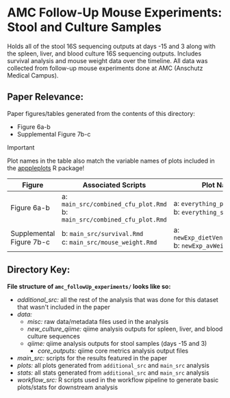 # AMC Follow-Up Mouse Experiments: Stool and Culture Samples

Holds all of the stool 16S sequencing outputs at days -15 and 3 along with the spleen, liver, and blood culture 16S sequencing outputs. Includes survival analysis and mouse weight data over the timeline. All data was collected from follow-up mouse experiments done at AMC (Anschutz Medical Campus). 

## Paper Relevance:

Paper figures/tables generated from the contents of this directory:

-   Figure 6a-b
-   Supplemental Figure 7b-c

> [!IMPORTANT] 
> Plot names in the table also match the variable names of plots included in the [apppleplots](https://github.com/madiapgar/apppleplots) R package!

| Figure                   | Associated Scripts                                                            | Plot Names                                                       |
|--------------------|----------------------------------|------------------|
| Figure 6a-b              | a: `main_src/combined_cfu_plot.Rmd` <br/> b: `main_src/combined_cfu_plot.Rmd` | a: `everything_plot` <br/> b: `everything_stats`                 |
| Supplemental Figure 7b-c | b: `main_src/survival.Rmd` <br/> c: `main_src/mouse_weight.Rmd`               | a: `newExp_dietVendor_surv_plot` <br/> b: `newExp_avWeight_plot` |

## Directory Key:

**File structure of `amc_followUp_experiments/` looks like so:**

-   *additional_src:* all the rest of the analysis that was done for this dataset that wasn't included in the paper
-   *data:*
    -   *misc:* raw data/metadata files used in the analysis
    -   *new_culture_qiime:* qiime analysis outputs for spleen, liver, and blood culture sequences 
    -   *qiime:* qiime analysis outputs for stool samples (days -15 and 3)
        - *core_outputs:* qiime core metrics analysis output files
-   *main_src:* scripts for the results featured in the paper
-   *plots:* all plots generated from `additional_src` and `main_src` analysis
-   *stats:* all stats generated from `additional_src` and `main_src` analysis
-   *workflow_src:* R scripts used in the workflow pipeline to generate basic plots/stats for downstream analysis
